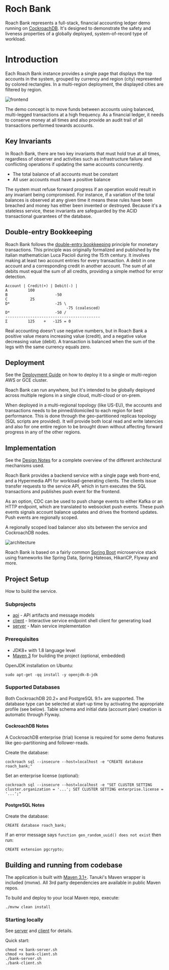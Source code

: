 # Roch Bank

Roach Bank represents a full-stack, financial accounting ledger demo running on [CockroachDB](https://www.cockroachlabs.com/). 
It's designed to demonstrate the safety and liveness properties of a globally deployed, system-of-record type 
of workload.

# Introduction

Each Roach Bank instance provides a single page that displays the top accounts in the system, grouped 
by currency and region (city) represented by colored rectangles. In a multi-region deployment, the 
displayed cities are filtered by region.

![frontend](docs/diagram_frontend.png)
                
The demo concept is to move funds between accounts using balanced, multi-legged transactions at a high
frequency. As a financial ledger, it needs to conserve money at all times and also provide an audit trail 
of all transactions performed towards accounts. 

## Key Invariants

In Roach Bank, there are two key invariants that must hold true at all times, regardless of observer
and activities such as infrastructure failure and conflicting operations if updating the same accounts 
concurrently.

* The total balance of all accounts must be constant
* All user accounts must have a positive balance

The system must refuse forward progress if an operation would result in any invariant being compromised. 
For instance, if a variation of the total balances is observed at any given time it means these rules 
have been breached and money has either been invented or destroyed. Because it's a stateless service, 
these invariants are safeguarded by the ACID transactional guarantees of the database.

## Double-entry Bookkeeping

Roach Bank follows the [double-entry bookkeeping](https://en.wikipedia.org/wiki/Double-entry_bookkeeping)
principle for monetary transactions. This principle was originally formalized and published by the italian 
mathematician Luca Pacioli during the 15:th century. It involves making at least two account entries for 
every transaction. A debit in one account and a corresponding credit in another account. The sum of all 
debits must equal the sum of all credits, providing a simple method for error detection.

    Account | Credit(+) | Debit(-) |
    A         100               
    B                     -50
    C          25
    D*                    -25 \
                               -75 (coalesced)
    D*                    -50 /
    ------------------------------------------
    Σ         125    +   -125 = 0 

Real accounting doesn't use negative numbers, but in Roach Bank a positive value means increasing value (credit),
and a negative value decreasing value (debit). A transaction is balanced when the sum of the legs with
the same currency equals zero.

## Deployment

See the [Deployment Guide](deploy/README.md) on how to deploy it to a single
or multi-region AWS or GCE cluster.

Roach Bank can run anywhere, but it's intended to be globally deployed across multiple 
regions in a single cloud, multi-cloud or on-prem. 

When deployed in a multi-regional topology (like US-EU), the accounts and transactions needs 
to be pinned/domiciled to each region for best performance. This is done through the 
geo-partitioned replicas topology (SQL scripts are provided). It will provide both 
local read and write latencies and also for one entire region to be brought down without 
affecting forward progress in any of the other regions.

## Implementation

See the [Design Notes](docs/DESIGN.md) for a complete overview of the different architectural
mechanisms used.

Roach Bank provides a backend service with a single page web front-end, and a Hypermedia API 
for workload-generating clients. The clients issue transfer requests to the service API, 
which in turn executes the SQL transactions and publishes push event for the frontend. 

As an option, CDC can be used to push change events to either Kafka or an HTTP endpoint, 
which are translated to websocket push events. These push events signals account balance updates
and drives the frontend updates. Push events are regionally scoped.

A regionally scoped load balancer also sits between the service and CockroachDB nodes.

![architecture](docs/diagram_architecture.png)

Roach Bank is based on a fairly common [Spring Boot](https://spring.io/projects/spring-boot) microservice 
stack using frameworks like Spring Data, Spring Hateoas, HikariCP, Flyway and more. 

## Project Setup

How to build the service.

### Subprojects

- [api](bank-api/README.md) - API artifacts and message models
- [client](bank-client/README.md) - Interactive service endpoint shell client for generating load
- [server](bank-server/README.md) - Main service implementation

### Prerequisites

- JDK8+ with 1.8 language level 
- [Maven 3](https://maven.apache.org/download.cgi) for building the project (optional, embedded)  

OpenJDK installation on Ubuntu:

    sudo apt-get -qq install -y openjdk-8-jdk

### Supported Databases

Both CockroachDB 20.2+ and PostgreSQL 9.1+ are supported. The database type can be selected 
at start-up time by activating the appropriate profile (see below). Table schema and
initial data (account plan) creation is automatic through Flyway. 

#### CockroachDB Notes

A CockroachDB enterprise (trial) license is required for some demo features like 
geo-partitioning and follower-reads.

Create the database:

    cockroach sql --insecure --host=localhost -e "CREATE database roach_bank;"
    
Set an enterprise license (optional):

    cockroach sql --insecure --host=localhost -e "SET CLUSTER SETTING cluster.organization = '...'; SET CLUSTER SETTING enterprise.license = '...';"
 
#### PostgreSQL Notes

Create the database:

    CREATE database roach_bank;

If an error message says `function gen_random_uuid() does not exist` then run:

    CREATE extension pgcrypto;

## Building and running from codebase

The application is built with [Maven 3.1+](https://maven.apache.org/download.cgi).
Tanuki's Maven wrapper is included (mvnw). All 3rd party dependencies are available in public Maven repos.

To build and deploy to your local Maven repo, execute:

    ./mvnw clean install

### Starting locally

See [server](bank-server/README.md) and [client](bank-client/README.md) for details.

Quick start:

    chmod +x bank-server.sh
    chmod +x bank-client.sh
    ./bank-server.sh
    ./bank-client.sh
